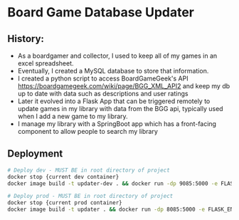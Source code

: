 # Board Game Database Updater

## History:
- As a boardgamer and collector, I used to keep all of my games in an excel spreadsheet.
- Eventually, I created a MySQL database to store that information.
- I created a python script to access BoardGameGeek's API https://boardgamegeek.com/wiki/page/BGG_XML_API2 and keep my db up to date with data such as descriptions and user ratings 
- Later it evolved into a Flask App that can be triggered remotely to update games in my library with data from the BGG api, typically used when I add a new game to my library.
- I manage my library with a SpringBoot app which has a front-facing component to allow people to search my library

## Deployment
```bash
# Deploy dev - MUST BE in root directory of project
docker stop {current dev container}
docker image build -t updater-dev . && docker run -dp 9085:5000 -e FLASK_ENV=development updater-dev

# Deploy prod - MUST BE in root directory of project
docker stop {current prod container}
docker image build -t updater . && docker run -dp 8085:5000 -e FLASK_ENV=production updater
```